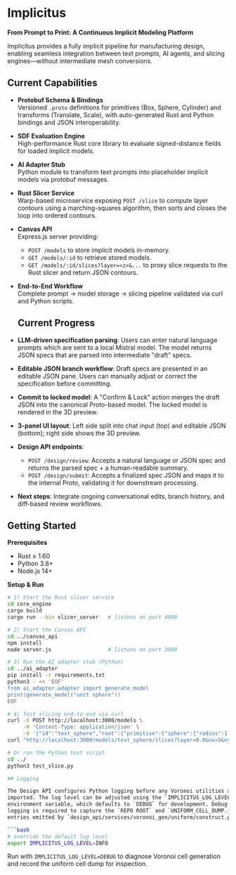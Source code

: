 # Implicitus

**From Prompt to Print: A Continuous Implicit Modeling Platform**

Implicitus provides a fully implicit pipeline for manufacturing design, enabling seamless integration between text prompts, AI agents, and slicing engines—without intermediate mesh conversions.

## Current Capabilities

- **Protobuf Schema & Bindings**  
  Versioned `.proto` definitions for primitives (Box, Sphere, Cylinder) and transforms (Translate, Scale), with auto-generated Rust and Python bindings and JSON interoperability.

- **SDF Evaluation Engine**  
  High-performance Rust core library to evaluate signed-distance fields for loaded implicit models.

- **AI Adapter Stub**  
  Python module to transform text prompts into placeholder implicit models via protobuf messages.

- **Rust Slicer Service**  
  Warp-based microservice exposing `POST /slice` to compute layer contours using a marching-squares algorithm, then sorts and closes the loop into ordered contours.

- **Canvas API**  
  Express.js server providing:
  - `POST /models` to store implicit models in-memory.  
  - `GET /models/:id` to retrieve stored models.  
  - `GET /models/:id/slices?layer=<z>&...` to proxy slice requests to the Rust slicer and return JSON contours.

- **End-to-End Workflow**  
  Complete prompt → model storage → slicing pipeline validated via curl and Python scripts.

  ## Current Progress

- **LLM-driven specification parsing**: Users can enter natural language prompts which are sent to a local Mistral model. The model returns JSON specs that are parsed into intermediate "draft" specs.
- **Editable JSON branch workflow**: Draft specs are presented in an editable JSON pane. Users can manually adjust or correct the specification before committing.
- **Commit to locked model**: A "Confirm & Lock" action merges the draft JSON into the canonical Proto-based model. The locked model is rendered in the 3D preview.
- **3-panel UI layout**: Left side split into chat input (top) and editable JSON (bottom); right side shows the 3D preview.
- **Design API endpoints**:
  - `POST /design/review`: Accepts a natural language or JSON spec and returns the parsed spec + a human-readable summary.
  - `POST /design/submit`: Accepts a finalized spec JSON and maps it to the internal Proto, validating it for downstream processing.
- **Next steps**: Integrate ongoing conversational edits, branch history, and diff-based review workflows.


## Getting Started

**Prerequisites**  
- Rust ≥ 1.60  
- Python 3.8+  
- Node.js 14+

**Setup & Run**

```bash
# 1) Start the Rust slicer service
cd core_engine
cargo build
cargo run --bin slicer_server   # listens on port 4000

# 2) Start the Canvas API
cd ../canvas_api
npm install
node server.js                  # listens on port 3000

# 3) Run the AI adapter stub (Python)
cd ../ai_adapter
pip install -r requirements.txt
python3 - << 'EOF'
from ai_adapter.adapter import generate_model
print(generate_model("unit sphere"))
EOF

# 4) Test slicing end-to-end via curl
curl -X POST http://localhost:3000/models \
     -H 'Content-Type: application/json' \
     -d '{"id":"test_sphere","root":{"primitive":{"sphere":{"radius":1.0}}}}'
curl "http://localhost:3000/models/test_sphere/slices?layer=0.0&nx=5&ny=5"

# Or run the Python test script
cd ../
python3 test_slice.py

## Logging

The Design API configures Python logging before any Voronoi utilities are
imported. The log level can be adjusted using the `IMPLICITUS_LOG_LEVEL`
environment variable, which defaults to `DEBUG` for development. Debug-level
logging is required to capture the `REPO ROOT` and `UNIFORM_CELL_DUMP.json`
entries emitted by `design_api/services/voronoi_gen/uniform/construct.py`.

```bash
# override the default log level
export IMPLICITUS_LOG_LEVEL=INFO
```

Run with `IMPLICITUS_LOG_LEVEL=DEBUG` to diagnose Voronoi cell generation and
record the uniform cell dump for inspection.

